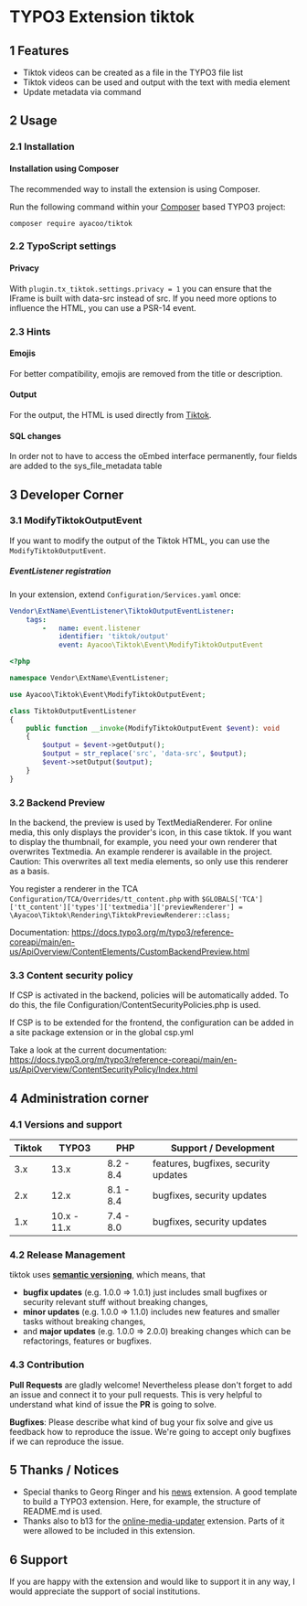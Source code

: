 # TYPO3 Extension tiktok

## 1 Features

* Tiktok videos can be created as a file in the TYPO3 file list
* Tiktok videos can be used and output with the text with media element
* Update metadata via command

## 2 Usage

### 2.1 Installation

#### Installation using Composer

The recommended way to install the extension is using Composer.

Run the following command within your [Composer][1] based TYPO3 project:

```
composer require ayacoo/tiktok
```

### 2.2 TypoScript settings

#### Privacy

With `plugin.tx_tiktok.settings.privacy = 1` you can ensure that the IFrame is
built with
data-src instead of src. If you need more options to influence the HTML, you can
use a PSR-14 event.

### 2.3 Hints

#### Emojis

For better compatibility, emojis are removed from the title or description.

#### Output

For the output, the HTML is used directly from [Tiktok][4].

#### SQL changes

In order not to have to access the oEmbed interface permanently, four fields are
added to the sys_file_metadata table

## 3 Developer Corner

### 3.1 ModifyTiktokOutputEvent

If you want to modify the output of the Tiktok HTML, you can use
the `ModifyTiktokOutputEvent`.

##### EventListener registration

In your extension, extend `Configuration/Services.yaml` once:

```yaml
Vendor\ExtName\EventListener\TiktokOutputEventListener:
    tags:
        -   name: event.listener
            identifier: 'tiktok/output'
            event: Ayacoo\Tiktok\Event\ModifyTiktokOutputEvent
```

```php
<?php

namespace Vendor\ExtName\EventListener;

use Ayacoo\Tiktok\Event\ModifyTiktokOutputEvent;

class TiktokOutputEventListener
{
    public function __invoke(ModifyTiktokOutputEvent $event): void
    {
        $output = $event->getOutput();
        $output = str_replace('src', 'data-src', $output);
        $event->setOutput($output);
    }
}
```

### 3.2 Backend Preview

In the backend, the preview is used by TextMediaRenderer. For online media, this
only displays the provider's icon, in this case tiktok. If you want to display
the thumbnail, for example, you need your own renderer that overwrites
Textmedia. An example renderer is available in the project. Caution: This
overwrites all text media elements, so only use this renderer as a basis.

You register a renderer in the TCA `Configuration/TCA/Overrides/tt_content.php`
with `$GLOBALS['TCA']['tt_content']['types']['textmedia']['previewRenderer'] = \Ayacoo\Tiktok\Rendering\TiktokPreviewRenderer::class;`

Documentation: https://docs.typo3.org/m/typo3/reference-coreapi/main/en-us/ApiOverview/ContentElements/CustomBackendPreview.html

### 3.3 Content security policy

If CSP is activated in the backend, policies will be automatically added.
To do this, the file Configuration/ContentSecurityPolicies.php is used.

If CSP is to be extended for the frontend, the configuration can be added
in a site package extension or in the global csp.yml

Take a look at the current documentation:
https://docs.typo3.org/m/typo3/reference-coreapi/main/en-us/ApiOverview/ContentSecurityPolicy/Index.html

## 4 Administration corner

### 4.1 Versions and support

| Tiktok | TYPO3       | PHP       | Support / Development                |
|--------|-------------|-----------|--------------------------------------|
| 3.x    | 13.x        | 8.2 - 8.4 | features, bugfixes, security updates |
| 2.x    | 12.x        | 8.1 - 8.4 | bugfixes, security updates           |
| 1.x    | 10.x - 11.x | 7.4 - 8.0 | bugfixes, security updates           |

### 4.2 Release Management

tiktok uses [**semantic versioning**][2], which means, that

* **bugfix updates** (e.g. 1.0.0 => 1.0.1) just includes small bugfixes or
  security relevant stuff without breaking changes,
* **minor updates** (e.g. 1.0.0 => 1.1.0) includes new features and smaller
  tasks without breaking changes,
* and **major updates** (e.g. 1.0.0 => 2.0.0) breaking changes which can be
  refactorings, features or bugfixes.

### 4.3 Contribution

**Pull Requests** are gladly welcome! Nevertheless please don't forget to add an
issue and connect it to your pull requests. This
is very helpful to understand what kind of issue the **PR** is going to solve.

**Bugfixes**: Please describe what kind of bug your fix solve and give us
feedback how to reproduce the issue. We're going
to accept only bugfixes if we can reproduce the issue.

## 5 Thanks / Notices

- Special thanks to Georg Ringer and his [news][3] extension. A good template to
  build a TYPO3 extension. Here, for example, the structure of README.md is
  used.
- Thanks also to b13 for the [online-media-updater][5] extension. Parts of it
  were allowed to be included in this extension.

[1]: https://getcomposer.org/

[2]: https://semver.org/

[3]: https://github.com/georgringer/news

[4]: https://developers.tiktok.com/doc/embed-videos

[5]: https://github.com/b13/online-media-updater

## 6 Support

If you are happy with the extension and would like to support it in any way, I
would appreciate the support of social institutions.
